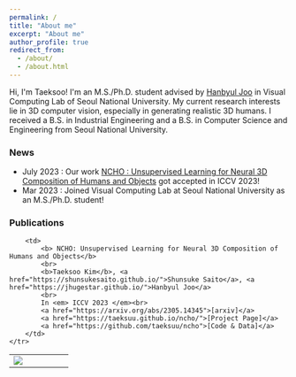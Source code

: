 ```yaml
---
permalink: /
title: "About me"
excerpt: "About me"
author_profile: true
redirect_from: 
  - /about/
  - /about.html
---
```



Hi, I'm Taeksoo! I'm an M.S./Ph.D. student advised by [Hanbyul Joo](https://jhugestar.github.io) in Visual Computing Lab of Seoul National University. My current research interests lie in 3D computer vision, especially in generating realistic 3D humans. I received a B.S. in Industrial Engineering and a B.S. in Computer Science and Engineering from Seoul National University. 



### News
- July 2023 : Our work [NCHO : Unsupervised Learning for Neural 3D Composition of Humans and Objects](https://taeksuu.github.io/ncho/) got accepted in ICCV 2023!
- Mar 2023 : Joined Visual Computing Lab at Seoul National University as an M.S./Ph.D. student!


### Publications
<table cellspacing="15">
	<tr>
		<td width="30%">
		<img style="max-height: 300px; max-width: 250px;" src="https://taeksuu.github.io/ncho/static/images/teaser1.png" border="0">
		</td>

		<td>
			<b> NCHO: Unsupervised Learning for Neural 3D Composition of Humans and Objects</b>
			<br>
			<b>Taeksoo Kim</b>, <a href="https://shunsukesaito.github.io/">Shunsuke Saito</a>, <a href="https://jhugestar.github.io/">Hanbyul Joo</a>
			<br>
			In <em> ICCV 2023 </em><br>
			<a href="https://arxiv.org/abs/2305.14345">[arxiv]</a>
			<a href="https://taeksuu.github.io/ncho/">[Project Page]</a>
   			<a href="https://github.com/taeksuu/ncho">[Code & Data]</a>
		</td>
	</tr>
 </table>
